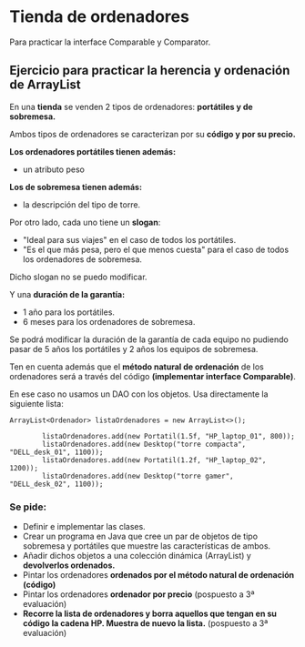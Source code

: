 # Tienda de ordenadores

Para practicar la interface Comparable y Comparator.


## Ejercicio para practicar la herencia y ordenación de ArrayList

En una **tienda** se venden 2 tipos de ordenadores: **portátiles y de sobremesa.**

Ambos tipos de ordenadores se caracterizan por su **código y por su precio.**

**Los ordenadores portátiles tienen además:**

- un atributo peso

**Los de sobremesa tienen además:**

- la descripción del tipo de torre.


Por otro lado, cada uno tiene un **slogan**:

- "Ideal para sus viajes" en el caso de todos los portátiles.
- "Es el que más pesa, pero el que menos cuesta" para el caso de todos los ordenadores de sobremesa.

Dicho slogan no se puedo modificar.

Y una **duración de la garantía:**
- 1 año para los portátiles.
- 6 meses para los ordenadores de sobremesa.

Se podrá modificar la duración de la garantía de cada equipo no pudiendo pasar de 5 años los portátiles y 2 años los equipos de sobremesa.

Ten en cuenta además que el **método natural de ordenación** de los ordenadores será a través del código **(implementar interface Comparable)**.

En ese caso no usamos un DAO con los objetos. Usa directamente la siguiente lista:
```
ArrayList<Ordenador> listaOrdenadores = new ArrayList<>();

        listaOrdenadores.add(new Portatil(1.5f, "HP_laptop_01", 800));
        listaOrdenadores.add(new Desktop("torre compacta", "DELL_desk_01", 1100));
        listaOrdenadores.add(new Portatil(1.2f, "HP_laptop_02", 1200));
        listaOrdenadores.add(new Desktop("torre gamer", "DELL_desk_02", 1100));
```


### Se pide:

- Definir e implementar las clases.
- Crear un programa en Java que cree un par de objetos de tipo sobremesa y portátiles que muestre las características de ambos. 
- Añadir dichos objetos a una colección dinámica (ArrayList) y **devolverlos ordenados.**
- Pintar los ordenadores **ordenados por el método natural de ordenación (código)**
- Pintar los ordenadores **ordenador por precio** (pospuesto a 3ª evaluación)
- **Recorre la lista de ordenadores y borra aquellos que tengan en su código la cadena HP. Muestra de nuevo la lista.** (pospuesto a 3ª evaluación)
